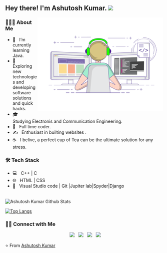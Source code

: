<h2> Hey there! I'm Ashutosh Kumar. <img src="https://github.com/souvikguria98/souvikguria98/blob/master/Hi.gif" width="25"></h2>
<img align="right" alt="GIF" src="https://raw.githubusercontent.com/devSouvik/devSouvik/master/gif3.gif" width="400"/>

<h3> 👨🏻‍💻 About Me </h3>

- 🔭 &nbsp; I’m currently learning Java.
- 🤔 &nbsp; Exploring new technologies and developing software solutions and quick hacks.
- 🎓 &nbsp; Studying Electronis and Communication Engineering.
- 💼 &nbsp; Full time coder.
- ✍️ &nbsp; Enthusiast in builting websites .
- ☕ &nbsp; I belive, a perfect cup of Tea can be the ultimate solution for any stress. 

<h3>🛠 Tech Stack</h3>

- 💻 &nbsp;  C++ | C  
- 🌐 &nbsp; HTML | CSS 
- 🔧 &nbsp; Visual Studio code | Git |Jupiter lab|Spyder|Django

<br>

<img align="center" src="https://github-readme-stats.vercel.app/api?username=Ashutosh248&include_all_commits=true&count_private=true&show_icons=true&line_height=20&title_color=7A7ADB&icon_color=2234AE&text_color=D3D3D3&bg_color=0,000000,130F40" alt="Ashutosh Kumar Github Stats">

</br>

[![Top Langs](https://github-readme-stats.vercel.app/api/top-langs/?username=Ashutosh248&layout=compact&text_color=daf7dc&bg_color=151515)](https://github.com/Ashutosh248/github-readme-stats)


<h3> 🤝🏻 Connect with Me </h3>

<p align="center">
&nbsp; <a href="https://twitter.com/Ashutos57531373" target="_blank" rel="noopener noreferrer"><img src="https://img.icons8.com/plasticine/100/000000/twitter.png" width="50" /></a>  
&nbsp; <a href="https://www.instagram.com/ashutosh_248/?hl=en" target="_blank" rel="noopener noreferrer"><img src="https://img.icons8.com/plasticine/100/000000/instagram-new.png" width="50" /></a>  
&nbsp; <a href="https://www.linkedin.com/in/ashutosh-kumar-2931a5200/" target="_blank" rel="noopener noreferrer"><img src="https://img.icons8.com/plasticine/100/000000/linkedin.png" width="50" /></a>
&nbsp; <a href="mailto:ashutoshacts248@gmail.com" target="_blank" rel="noopener noreferrer"><img src="https://img.icons8.com/plasticine/100/000000/gmail.png"  width="50" /></a>
</p>

⭐️ From [Ashutosh Kumar](https://github.com/Ashutosh248)
